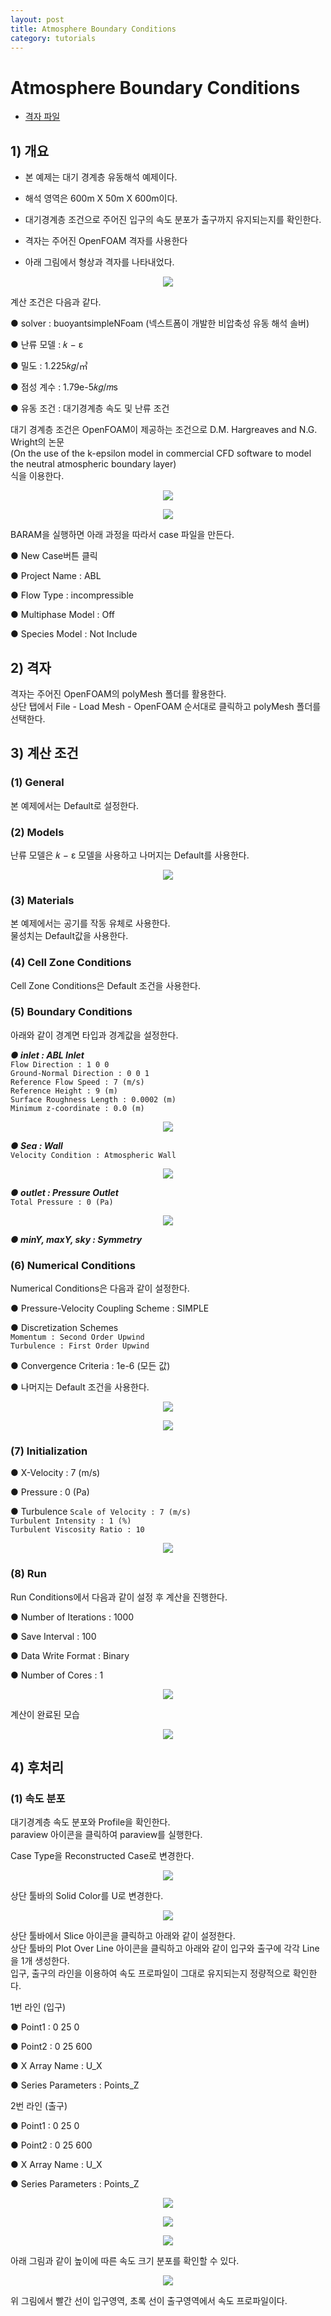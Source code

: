 ```yaml
---
layout: post
title: Atmosphere Boundary Conditions
category: tutorials
---
```


# Atmosphere Boundary Conditions 
 
* [격자 파일](https://drive.google.com/file/d/19kMYRiWaB84kaUzCoobMRZBKCc_uKxVU/view?usp=drive_link)

## 1) 개요 
* 본 예제는 대기 경계층 유동해석 예제이다.<br>

* 해석 영역은 600m X 50m X 600m이다. <br>

* 대기경계층 조건으로 주어진 입구의 속도 분포가 출구까지 유지되는지를 확인한다.<br>

* 격자는 주어진 OpenFOAM 격자를 사용한다<br>

* 아래 그림에서 형상과 격자를 나타내었다.<br>

<p align='center'>
    <img src="https://github.com/nextfoam/baram-pages/raw/main/screenshots/ABL/8.1.png"><br>
</p>

계산 조건은 다음과 같다. <br>

●  solver : buoyantsimpleNFoam (넥스트폼이 개발한 비압축성 유동 해석 솔버) <br>

●  난류 모델 : 𝑘 − ε <br>

●  밀도 : 1.225𝑘𝑔/㎥ <br>

●  점성 계수 : 1.79e-5𝑘𝑔/𝑚s <br>

●  유동 조건 : 대기경계층 속도 및 난류 조건<br>

대기 경계층 조건은 OpenFOAM이 제공하는 조건으로 D.M. Hargreaves and N.G. Wright의 논문<br>
(On the use of the k-epsilon model in commercial CFD software to model the neutral atmospheric boundary layer)<br>
식을 이용한다.

<p align='center'>
    <img src="https://github.com/nextfoam/baram-pages/raw/main/screenshots/ABL/8.2.png"><br>
</p>

<p align='center'>
    <img src="https://github.com/nextfoam/baram-pages/raw/main/screenshots/ABL/8.3.png"><br>
</p>

BARAM을 실행하면 아래 과정을 따라서 case 파일을 만든다.<br>

●  New Case버튼 클릭<br>

●  Project Name : ABL<br>

●  Flow Type : incompressible<br>

●  Multiphase Model : Off<br>

● Species Model : Not Include<br>

## 2) 격자
격자는 주어진 OpenFOAM의 polyMesh 폴더를 활용한다. <br>
상단 탭에서 File - Load Mesh - OpenFOAM 순서대로 클릭하고 polyMesh 폴더를 선택한다. <br>

## 3) 계산 조건
### (1) General
본 예제에서는 Default로 설정한다.<br>

### (2) Models
난류 모델은 𝑘 − ε 모델을 사용하고 나머지는 Default를 사용한다. <br>

<p align='center'>
    <img src="https://github.com/nextfoam/baram-pages/raw/main/screenshots/ABL/8.4.png"><br>
</p>

### (3) Materials
본 예제에서는 공기를 작동 유체로 사용한다.<br>
물성치는 Default값을 사용한다.<br>

### (4) Cell Zone Conditions
Cell Zone Conditions은 Default 조건을 사용한다.<br>

### (5) Boundary Conditions
아래와 같이 경계면 타입과 경계값을 설정한다.<br>

***●  inlet : ABL Inlet***<br>
```Flow Direction : 1 0 0```<br>
```Ground-Normal Direction : 0 0 1```<br>
```Reference Flow Speed : 7 (m/s)```<br>
```Reference Height : 9 (m)```<br>
```Surface Roughness Length : 0.0002 (m)```<br>
```Minimum z-coordinate : 0.0 (m)```<br>

<p align='center'>
    <img src="https://github.com/nextfoam/baram-pages/raw/main/screenshots/ABL/8.5.png"><br>
</p>

***●  Sea : Wall***<br>
```Velocity Condition : Atmospheric Wall```<br>

<p align='center'>
    <img src="https://github.com/nextfoam/baram-pages/raw/main/screenshots/ABL/8.6.png"><br>
</p>

***●  outlet : Pressure Outlet***<br>
```Total Pressure : 0 (Pa)```<br>

<p align='center'>
    <img src="https://github.com/nextfoam/baram-pages/raw/main/screenshots/ABL/8.7.png"><br>
</p>

***●  minY, maxY, sky : Symmetry***<br>

### (6) Numerical Conditions
Numerical Conditions은 다음과 같이 설정한다.<br>

●  Pressure-Velocity Coupling Scheme : SIMPLE<br>

●  Discretization Schemes<br>
```Momentum : Second Order Upwind```<br>
```Turbulence : First Order Upwind```<br>

●  Convergence Criteria : 1e-6 (모든 값)<br>

●  나머지는 Default 조건을 사용한다.<br>

<p align='center'>
    <img src="https://github.com/nextfoam/baram-pages/raw/main/screenshots/ABL/8.8.1.png"><br>
</p>

<p align='center'>
    <img src="https://github.com/nextfoam/baram-pages/raw/main/screenshots/ABL/8.8.2.png"><br>
</p>

### (7) Initialization
●  X-Velocity : 7 (m/s)<br>

●  Pressure : 0 (Pa)<br>

●  Turbulence
```Scale of Velocity : 7 (m/s)```<br>
```Turbulent Intensity : 1 (%)```<br>
```Turbulent Viscosity Ratio : 10```<br>

<p align='center'>
    <img src="https://github.com/nextfoam/baram-pages/raw/main/screenshots/ABL/8.9.png"><br>
</p>

### (8) Run
Run Conditions에서 다음과 같이 설정 후 계산을 진행한다.<br>

●  Number of Iterations : 1000  <br>

●  Save Interval : 100  <br>

●  Data Write Format : Binary  <br>

●  Number of Cores : 1  <br>

<p align='center'>
    <img src="https://github.com/nextfoam/baram-pages/raw/main/screenshots/ABL/8.10.png"><br>
</p>

계산이 완료된 모습

<p align='center'>
    <img src="https://github.com/nextfoam/baram-pages/raw/main/screenshots/ABL/8.11.png"><br>
</p>

## 4) 후처리

### (1) 속도 분포
대기경계층 속도 분포와 Profile을 확인한다.<br>
paraview 아이콘을 클릭하여 paraview를 실행한다.<br>

Case Type을 Reconstructed Case로 변경한다.

<p align='center'>
    <img src="https://github.com/nextfoam/baram-pages/raw/main/screenshots/ABL/8.12.png"><br>
</p>

상단 툴바의 Solid Color를 U로 변경한다.<br>

<p align='center'>
    <img src="https://github.com/nextfoam/baram-pages/raw/main/screenshots/ABL/8.13.png"><br>
</p>

상단 툴바에서 Slice 아이콘을 클릭하고 아래와 같이 설정한다.<br>
상단 툴바의 Plot Over Line 아이콘을 클릭하고 아래와 같이 입구와 출구에 각각 Line을 1개 생성한다.<br>
입구, 출구의 라인을 이용하여 속도 프로파일이 그대로 유지되는지 정량적으로 확인한다.<br>

1번 라인 (입구)<br>

●  Point1 : 0 25 0<br>

●  Point2 : 0 25 600<br>

●  X Array Name : U_X<br>

●  Series Parameters : Points_Z<br>

2번 라인 (출구)<br>

●  Point1 : 0 25 0<br>

●  Point2 : 0 25 600<br>

●  X Array Name : U_X<br>

●  Series Parameters : Points_Z<br>

<p align='center'>
    <img src="https://github.com/nextfoam/baram-pages/raw/main/screenshots/ABL/8.14.1.png"><br>
</p>

<p align='center'>
    <img src="https://github.com/nextfoam/baram-pages/raw/main/screenshots/ABL/8.14.2.png"><br>
</p>

<p align='center'>
    <img src="https://github.com/nextfoam/baram-pages/raw/main/screenshots/ABL/8.14.3.png"><br>
</p>

아래 그림과 같이 높이에 따른 속도 크기 분포를 확인할 수 있다.

<p align='center'>
    <img src="https://github.com/nextfoam/baram-pages/raw/main/screenshots/ABL/8.15.png"><br>
</p>

위 그림에서 빨간 선이 입구영역, 초록 선이 출구영역에서 속도 프로파일이다.